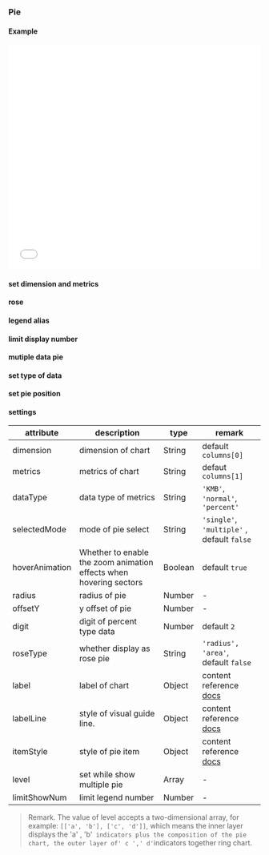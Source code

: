 ### Pie

#### Example

<iframe width="100%" height="450" src="//jsfiddle.net/vue_echarts/tecfxdg9/66/embedded/result,html,js/?bodyColor=fff" allowfullscreen="allowfullscreen" frameborder="0"></iframe>

#### set dimension and metrics

<vuep template="#index-demision"></vuep>

<script v-pre type="text/x-template" id="index-demision">
<template>
  <ve-pie :data="chartData" :settings="chartSettings"></ve-pie>
</template>

<script>
  export default {
    created: function () {
      this.chartData = {
        columns: ['date', 'cost', 'profit'],
        rows: [
          { 'date': '01/01', 'cost': 123, 'profit': 3 },
          { 'date': '01/02', 'cost': 1223, 'profit': 6 },
          { 'date': '01/03', 'cost': 2123, 'profit': 90 },
          { 'date': '01/04', 'cost': 4123, 'profit': 12 },
          { 'date': '01/05', 'cost': 3123, 'profit': 15 },
          { 'date': '01/06', 'cost': 7123, 'profit': 20 }
        ]
      }
      this.chartSettings = {
        dimension: 'cost',
        metrics: 'profit'
      }
    }
  }
</script>
</script>

#### rose

<vuep template="#rose-pie"></vuep>

<script v-pre type="text/x-template" id="rose-pie">
<template>
  <ve-pie :data="chartData" :settings="chartSettings"></ve-pie>
</template>

<script>
  export default {
    created: function () {
      this.chartData = {
        columns: ['date', 'cost', 'profit'],
        rows: [
          { 'date': '01/01', 'cost': 123, 'profit': 3 },
          { 'date': '01/02', 'cost': 1223, 'profit': 6 },
          { 'date': '01/03', 'cost': 2123, 'profit': 90 },
          { 'date': '01/04', 'cost': 4123, 'profit': 12 },
          { 'date': '01/05', 'cost': 3123, 'profit': 15 },
          { 'date': '01/06', 'cost': 7123, 'profit': 20 }
        ]
      }
      this.chartSettings = {
        roseType: 'radius'
      }
    }
  }
</script>
</script>

#### legend alias

<vuep template="#change-legend-name"></vuep>

<script v-pre type="text/x-template" id="change-legend-name">
<template>
  <ve-pie :data="chartData" :settings="chartSettings"></ve-pie>
</template>

<script>
  export default {
    created: function () {
      this.chartData = {
        columns: ['date', 'cost', 'profit'],
        rows: [
          { 'date': '01/01', 'cost': 123, 'profit': 3 },
          { 'date': '01/02', 'cost': 1223, 'profit': 6 },
          { 'date': '01/03', 'cost': 2123, 'profit': 90 },
          { 'date': '01/04', 'cost': 4123, 'profit': 12 },
          { 'date': '01/05', 'cost': 3123, 'profit': 15 },
          { 'date': '01/06', 'cost': 7123, 'profit': 20 }
        ]
      }
      this.chartSettings = {
        limitShowNum: 5,
        legendName: {
          'profit': 'haha'
        }
      }
    }
  }
</script>
</script>

#### limit display number

<vuep template="#limited-number"></vuep>

<script v-pre type="text/x-template" id="limited-number">
<template>
  <ve-pie :data="chartData" :settings="chartSettings"></ve-pie>
</template>

<script>
  export default {
    created: function () {
      this.chartData = {
        columns: ['date', 'cost', 'profit'],
        rows: [
          { 'date': '01/01', 'cost': 123, 'profit': 3 },
          { 'date': '01/02', 'cost': 1223, 'profit': 6 },
          { 'date': '01/03', 'cost': 2123, 'profit': 90 },
          { 'date': '01/04', 'cost': 4123, 'profit': 12 },
          { 'date': '01/05', 'cost': 3123, 'profit': 15 },
          { 'date': '01/06', 'cost': 7123, 'profit': 20 }
        ]
      }
      this.chartSettings = {
        limitShowNum: 5
      }
    }
  }
</script>
</script>

#### mutiple data pie

<vuep template="#mutiple-pie"></vuep>

<script v-pre type="text/x-template" id="mutiple-pie">
<template>
  <ve-pie :data="chartData" :settings="chartSettings"></ve-pie>
</template>

<script>
  export default {
    created: function () {
      this.chartData = {
        columns: ['date', 'cost', 'profit'],
        rows: [
          { 'date': '01/01', 'cost': 123, 'profit': 3 },
          { 'date': '01/02', 'cost': 1223, 'profit': 6 },
          { 'date': '01/03', 'cost': 2123, 'profit': 9 },
          { 'date': '01/04', 'cost': 4123, 'profit': 12 },
          { 'date': '01/05', 'cost': 3123, 'profit': 15 },
          { 'date': '01/06', 'cost': 7123, 'profit': 20 },
          { 'date': '1月7号', 'cost': 4123, 'profit': 20 },
          { 'date': '1月8号', 'cost': 1123, 'profit': 20 },
          { 'date': '1月9号', 'cost': 5223, 'profit': 20 },
          { 'date': '01/010', 'cost': 9123, 'profit': 20 },
          { 'date': '01/011', 'cost': 4123, 'profit': 20 }
        ]
      }
      this.chartSettings = {
        level: [
          ['01/01', '01/02', '01/03'],
          ['01/04', '01/05']
        ]
      }
    }
  }
</script>
</script>

#### set type of data

<vuep template="#data-type"></vuep>

<script v-pre type="text/x-template" id="data-type">
<template>
  <ve-pie :data="chartData" :settings="chartSettings"></ve-pie>
</template>

<script>
  export default {
    created: function () {
      this.chartData = {
        columns: ['date', 'profit'],
        rows: [
          { 'date': '01/01', 'cost': 123, 'profit': 0.01 },
          { 'date': '01/02', 'cost': 1223, 'profit': 0.02 },
          { 'date': '01/03', 'cost': 2123, 'profit': 0.03 },
          { 'date': '01/04', 'cost': 4123, 'profit': 0.04 },
          { 'date': '01/05', 'cost': 3123, 'profit': 0.05 },
          { 'date': '01/06', 'cost': 7123, 'profit': 0.06 }
        ]
      }
      this.chartSettings = {
        dataType: 'percent'
      }
    }
  }
</script>
</script>

#### set pie position

<vuep template="#pie-style"></vuep>

<script v-pre type="text/x-template" id="pie-style">
<template>
  <ve-pie :data="chartData" :settings="chartSettings"></ve-pie>
</template>

<script>
  export default {
    created: function () {
      this.chartData = {
        columns: ['date', 'cost', 'profit'],
        rows: [
          { 'date': '01/01', 'cost': 123, 'profit': 0.1 },
          { 'date': '01/02', 'cost': 1223, 'profit': 0.2 },
          { 'date': '01/03', 'cost': 2123, 'profit': 0.3 },
          { 'date': '01/04', 'cost': 4123, 'profit': 0.4 },
          { 'date': '01/05', 'cost': 3123, 'profit': 0.5 },
          { 'date': '01/06', 'cost': 7123, 'profit': 0.6 }
        ]
      }
      this.chartSettings = {
        radius: 10,
        offsetY: 300
      }
    }
  }
</script>
</script>

#### settings

| attribute | description | type | remark |
| --- | --- | --- | --- |
| dimension | dimension of chart | String | default `columns[0]` |
| metrics | metrics of chart | String | defaut `columns[1]` |
| dataType | data type of metrics | String | `'KMB'`, `'normal'`, `'percent'` |
| selectedMode | mode of pie select | String | `'single'`, `'multiple'` , default `false` |
| hoverAnimation | Whether to enable the zoom animation effects when hovering sectors | Boolean | default `true` |
| radius | radius of pie | Number | - |
| offsetY | y offset of pie | Number | - |
| digit | digit of percent type data | Number | default `2` |
| roseType | whether display as rose pie | String | `'radius', 'area'`, default `false` |
| label | label of chart | Object | content reference [docs](http://ecomfe.github.io/echarts-doc/public/en/option.html#series-pie.label) |
| labelLine | style of visual guide line. | Object | content reference [docs](http://ecomfe.github.io/echarts-doc/public/en/option.html#series-pie.labelLine) |
| itemStyle | style of pie item | Object | content reference [docs](http://ecomfe.github.io/echarts-doc/public/en/option.html#series-pie.itemStyle)  |
| level | set while show multiple pie | Array | - |
| limitShowNum | limit legend number | Number | - |

> Remark. The value of level accepts a two-dimensional array, for example: `[['a', 'b'], ['c', 'd']]`, which means the inner layer displays the 'a' , 'b'` indicators plus the composition of the pie chart, the outer layer of' c ',' d'`indicators together ring chart.
